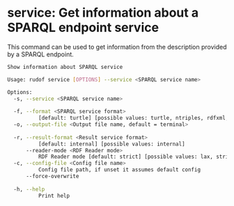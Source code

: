 # service: Get information about a SPARQL endpoint service

This command can be used to get information from the description provided by a SPARQL endpoint.

```sh
Show information about SPARQL service

Usage: rudof service [OPTIONS] --service <SPARQL service name>

Options:
  -s, --service <SPARQL service name>
          
  -f, --format <SPARQL service format>
          [default: turtle] [possible values: turtle, ntriples, rdfxml, trig, n3, nquads]
  -o, --output-file <Output file name, default = terminal>
          
  -r, --result-format <Result service format>
          [default: internal] [possible values: internal]
      --reader-mode <RDF Reader mode>
          RDF Reader mode [default: strict] [possible values: lax, strict]
  -c, --config-file <Config file name>
          Config file path, if unset it assumes default config
      --force-overwrite
          
  -h, --help
          Print help
```
